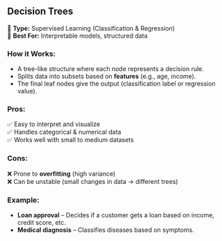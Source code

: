 
## **Decision Trees**

🔹 **Type:** Supervised Learning (Classification & Regression)  
🔹 **Best For:** Interpretable models, structured data

### **How it Works:**

- A tree-like structure where each node represents a decision rule.
- Splits data into subsets based on **features** (e.g., age, income).
- The final leaf nodes give the output (classification label or regression value).

### **Pros:**

✅ Easy to interpret and visualize  
✅ Handles categorical & numerical data  
✅ Works well with small to medium datasets

### **Cons:**

❌ Prone to **overfitting** (high variance)  
❌ Can be unstable (small changes in data → different trees)

### **Example:**

- **Loan approval** – Decides if a customer gets a loan based on income, credit score, etc.
- **Medical diagnosis** – Classifies diseases based on symptoms.